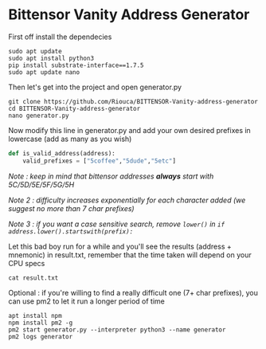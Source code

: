 
# Bittensor Vanity Address Generator

First off install the dependecies
```
sudo apt update
sudo apt install python3
pip install substrate-interface==1.7.5
sudo apt update nano
```

Then let's get into the project and open generator.py

```
git clone https://github.com/Riouca/BITTENSOR-Vanity-address-generator
cd BITTENSOR-Vanity-address-generator
nano generator.py
```

Now modify this line in generator.py and add your own desired prefixes in lowercase (add as many as you wish)

```python
def is_valid_address(address):
    valid_prefixes = ["5coffee","5dude","5etc"]
```
_Note : keep in mind that bittensor addresses __always__ start with 5C/5D/5E/5F/5G/5H_  

_Note 2 : difficulty increases exponentially for each character added (we suggest no more than 7 char prefixes)_

_Note 3 : if you want a case sensitive search, remove ```lower()``` in `if address.lower().startswith(prefix):`_

Let this bad boy run for a while and you'll see the results (address + mnemonic) in 
result.txt, remember that the time taken will depend on your CPU specs
```
cat result.txt
```

Optional : if you're willing to find a really difficult one (7+ char prefixes), you can use pm2 to let it run a longer period of time
```
apt install npm
npm install pm2 -g
pm2 start generator.py --interpreter python3 --name generator
pm2 logs generator
```
